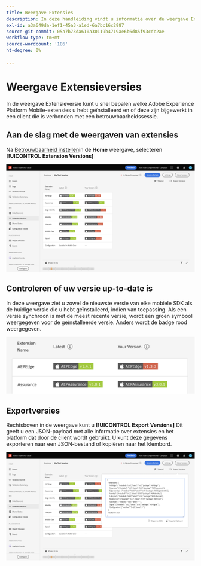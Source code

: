 ```yaml
---
title: Weergave Extensies
description: In deze handleiding vindt u informatie over de weergave Extensies en versies in Adobe Experience Platform Assurance.
exl-id: a3a649da-1ef1-45a3-a1ed-6a7bc16c2987
source-git-commit: 05a7b73da610a30119b4719ae6b6d85f93cdc2ae
workflow-type: tm+mt
source-wordcount: '186'
ht-degree: 0%

---
```


# Weergave Extensieversies

In de weergave Extensieversie kunt u snel bepalen welke Adobe Experience Platform Mobile-extensies u hebt geïnstalleerd en of deze zijn bijgewerkt in een client die is verbonden met een betrouwbaarheidssessie.

## Aan de slag met de weergaven van extensies

Na [Betrouwbaarheid instellen](../tutorials/implement-assurance.md)in de **Home** weergave, selecteren **[!UICONTROL Extension Versions]**

![Extensieversies](./images/versions/versions-extension.png)

## Controleren of uw versie up-to-date is

In deze weergave ziet u zowel de nieuwste versie van elke mobiele SDK als de huidige versie die u hebt geïnstalleerd, indien van toepassing. Als een versie synchroon is met de meest recente versie, wordt een groen symbool weergegeven voor de geïnstalleerde versie. Anders wordt de badge rood weergegeven.

![Vergelijking van extensieversies](./images/versions/versions-extension-version.png)

## Exportversies

Rechtsboven in de weergave kunt u **[!UICONTROL Export Versions]** Dit geeft u een JSON-payload met alle informatie over extensies en het platform dat door de client wordt gebruikt. U kunt deze gegevens exporteren naar een JSON-bestand of kopiëren naar het klembord.

![Exporteren van extensies](./images/versions/versions-extension-export.png)
